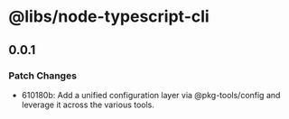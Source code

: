 # @libs/node-typescript-cli

## 0.0.1

### Patch Changes

- 610180b: Add a unified configuration layer via @pkg-tools/config and leverage it across the various tools.
